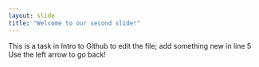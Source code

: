 ```yaml
---
layout: slide
title: "Welcome to our second slide!"
---
```

This is a task in Intro to Github to edit the file; add something new in line 5
Use the left arrow to go back!
